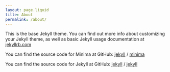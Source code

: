 ```yaml
---
layout: page.liquid
title: About
permalink: /about/
---
```


This is the base Jekyll theme. You can find out more info about customizing your Jekyll theme, as well as basic Jekyll usage documentation at [jekyllrb.com](https://jekyllrb.com/)

You can find the source code for Minima at GitHub: [jekyll][jekyll-organization] / [minima](https://github.com/jekyll/minima)

You can find the source code for Jekyll at GitHub: [jekyll][jekyll-organization] / [jekyll](https://github.com/jekyll/jekyll)

[jekyll-organization]: https://github.com/jekyll
